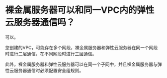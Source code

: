 # 裸金属服务器可以和同一VPC内的弹性云服务器通信吗？<a name="bms_faq_0012"></a>

可以。

您创建的VPC，可能存在多个网段，裸金属服务器和弹性云服务器在同一个网段时进行二层通信，在不同网段时进行三层通信。

此外，裸金属服务器和弹性云服务器可以在同一个子网中，并且裸金属服务器与弹性云服务器通信时必须配置安全组规则。

